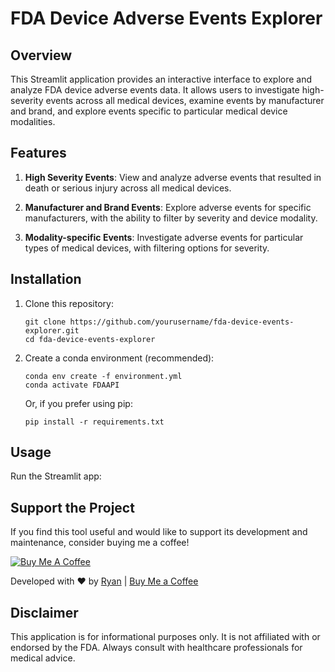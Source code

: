 # FDA Device Adverse Events Explorer

## Overview

This Streamlit application provides an interactive interface to explore and analyze FDA device adverse events data. It allows users to investigate high-severity events across all medical devices, examine events by manufacturer and brand, and explore events specific to particular medical device modalities.

## Features

1. **High Severity Events**: View and analyze adverse events that resulted in death or serious injury across all medical devices.

2. **Manufacturer and Brand Events**: Explore adverse events for specific manufacturers, with the ability to filter by severity and device modality.

3. **Modality-specific Events**: Investigate adverse events for particular types of medical devices, with filtering options for severity.

## Installation

1. Clone this repository:
   ```
   git clone https://github.com/yourusername/fda-device-events-explorer.git
   cd fda-device-events-explorer
   ```

2. Create a conda environment (recommended):
   ```
   conda env create -f environment.yml
   conda activate FDAAPI
   ```

   Or, if you prefer using pip:
   ```
   pip install -r requirements.txt
   ```

## Usage

Run the Streamlit app:

## Support the Project

If you find this tool useful and would like to support its development and maintenance, consider buying me a coffee!

[![Buy Me A Coffee](https://www.buymeacoffee.com/assets/img/custom_images/orange_img.png)](https://buymeacoffee.com/skidad75)

Developed with ❤️ by [Ryan](https://github.com/skidad75) | [Buy Me a Coffee](https://buymeacoffee.com/skidad75)

## Disclaimer

This application is for informational purposes only. It is not affiliated with or endorsed by the FDA. Always consult with healthcare professionals for medical advice.